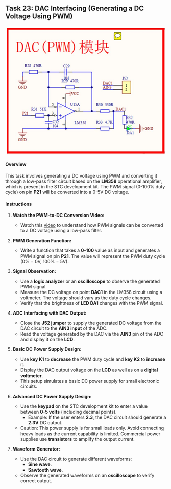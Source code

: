 ## Task 23: DAC Interfacing (Generating a DC Voltage Using PWM)

![](DAC.jpg)

#### Overview
This task involves generating a DC voltage using PWM and converting it through a low-pass filter circuit based on the **LM358** operational amplifier, which is present in the STC development kit. The PWM signal (0-100% duty cycle) on pin **P21** will be converted into a 0-5V DC voltage.

#### Instructions

1. **Watch the PWM-to-DC Conversion Video:**
   - Watch this [video](https://www.youtube.com/watch?v=6rDwfFuAUD0&ab_channel=EngrEdu) to understand how PWM signals can be converted to a DC voltage using a low-pass filter.

2. **PWM Generation Function:**
   - Write a function that takes a **0-100** value as input and generates a PWM signal on pin **P21**. The value will represent the PWM duty cycle (0% = 0V, 100% = 5V).

3. **Signal Observation:**
   - Use a **logic analyzer** or an **oscilloscope** to observe the generated PWM signal.
   - Measure the DC voltage on point **DAC1** in the LM358 circuit using a voltmeter. The voltage should vary as the duty cycle changes.
   - Verify that the brightness of **LED DA1** changes with the PWM signal.

4. **ADC Interfacing with DAC Output:**
   - Close the **J52 jumper** to supply the generated DC voltage from the DAC circuit to the **AIN3 input** of the ADC.
   - Read the voltage generated by the DAC via the **AIN3** pin of the ADC and display it on the **LCD**.

5. **Basic DC Power Supply Design:**
   - Use **key K1** to **decrease** the PWM duty cycle and **key K2** to **increase** it.
   - Display the DAC output voltage on the **LCD** as well as on a **digital voltmeter**.
   - This setup simulates a basic DC power supply for small electronic circuits.

6. **Advanced DC Power Supply Design:**
   - Use the **keypad** on the STC development kit to enter a value between **0-5 volts** (including decimal points).
     - Example: If the user enters **2.3**, the DAC circuit should generate a **2.3V** DC output.
   - Caution: This power supply is for small loads only. Avoid connecting heavy loads as the current capability is limited. Commercial power supplies use **transistors** to amplify the output current.

7. **Waveform Generator:**
   - Use the DAC circuit to generate different waveforms:
     - **Sine wave**.
     - **Sawtooth wave**.
   - Observe the generated waveforms on an **oscilloscope** to verify correct output.
